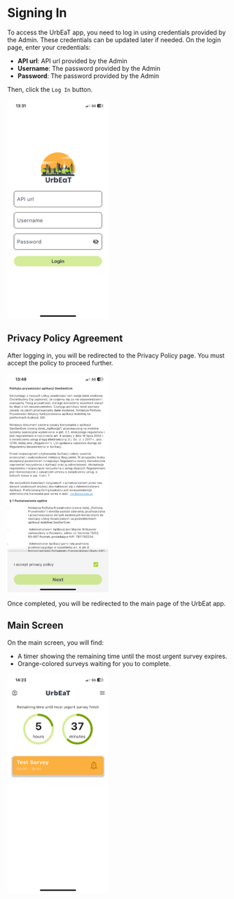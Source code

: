 # Signing In

To access the UrbEaT app, you need to log in using credentials provided by the Admin. These credentials can be updated later if needed.
On the login page, enter your credentials:
- **API url**: API url provided by the Admin
- **Username**: The password provided by the Admin
- **Password**: The password provided by the Admin

Then, click the `Log In` button.

<img alt="alt text" height="500" src="imgs/login_screen.PNG"/>

## Privacy Policy Agreement
After logging in, you will be redirected to the Privacy Policy page. You must accept the policy to proceed further.

<img alt="alt text" height="500" src="imgs/privacy_policy_screen.PNG"/>

Once completed, you will be redirected to the main page of the UrbEat app.

## Main Screen
On the main screen, you will find:
- A timer showing the remaining time until the most urgent survey expires.
- Orange-colored surveys waiting for you to complete.

<img alt="alt text" height="500" src="imgs/main_screen.PNG"/>